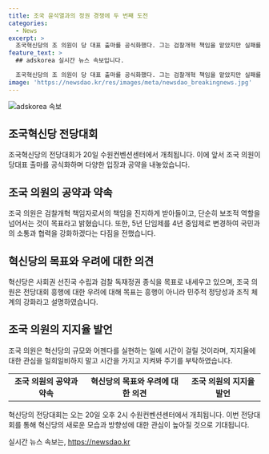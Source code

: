 ```yaml
---
title: 조국 윤석열과의 정권 경쟁에 두 번째 도전
categories:
  - News
excerpt: >
  조국혁신당의 조 의원이 당 대표 출마를 공식화했다. 그는 검찰개혁 책임을 맡았지만 실패를 인정하고 국민들에게 사과하며, 당의 목표를 이루기 위해 노력할 것을 약속했다. 또한 대통령 임기 단축과 국회의원 후보 선출 방식 변경을 약속하며, 전당대회에서 흥행보다는 민주적 정당성과 조직 체계 개편을 목표로 한다고 밝혔다. 20일에는 수원컨벤션센터에서 전당대회가 개최될 예정이다. (단어 수: 84)
feature_text: >
  ## adskorea 실시간 뉴스 속보입니다.

  조국혁신당의 조 의원이 당 대표 출마를 공식화했다. 그는 검찰개혁 책임을 맡았지만 실패를 인정하고 국민들에게 사과하며, 당의 목표를 이루기 위해 노력할 것을 약속했다. 또한 대통령 임기 단축과 국회의원 후보 선출 방식 변경을 약속하며, 전당대회에서 흥행보다는 민주적 정당성과 조직 체계 개편을 목표로 한다고 밝혔다. 20일에는 수원컨벤션센터에서 전당대회가 개최될 예정이다. (단어 수: 84)
image: 'https://newsdao.kr/res/images/meta/newsdao_breakingnews.jpg'
---
```


<p><img src="https://newsdao.kr/res/images/meta/newsdao_breakingnews.jpg" alt="adskorea 속보" /></p>

<h2 data-ke-size="size26">조국혁신당 전당대회</h2>

<p data-ke-size="size16">조국혁신당의 전당대회가 20일 수원컨벤션센터에서 개최됩니다. 이에 앞서 조국 의원이 당대표 출마를 공식화하며 다양한 입장과 공약을 내놓았습니다.</p>

<h2 data-ke-size="size24">조국 의원의 공약과 약속</h2>

<p data-ke-size="size16">조국 의원은 검찰개혁 책임자로서의 책임을 진지하게 받아들이고, 단순히 보조적 역할을 넘어서는 것이 목표라고 밝혔습니다. 또한, 5년 단임제를 4년 중임제로 변경하여 국민과의 소통과 협력을 강화하겠다는 다짐을 전했습니다.</p>

<h2 data-ke-size="size24">혁신당의 목표와 우려에 대한 의견</h2>

<p data-ke-size="size16">혁신당은 사회권 선진국 수립과 검찰 독재정권 종식을 목표로 내세우고 있으며, 조국 의원은 전당대회 흥행에 대한 우려에 대해 목표는 흥행이 아니라 민주적 정당성과 조직 체계의 강화라고 설명하였습니다.</p>

<h2 data-ke-size="size24">조국 의원의 지지율 발언</h2>

<p data-ke-size="size16">조국 의원은 혁신당의 규모와 어젠다를 실현하는 일에 시간이 걸릴 것이라며, 지지율에 대한 관심을 일희일비하지 말고 시간을 가지고 지켜봐 주기를 부탁하였습니다.</p>

<table>
    <tr>
        <td style="text-align: center; height: 17px;"><b>조국 의원의 공약과 약속</b></td>
        <td style="text-align: center; height: 17px;"><b>혁신당의 목표와 우려에 대한 의견</b></td>
        <td style="text-align: center; height: 17px;"><b>조국 의원의 지지율 발언</b></td>
    </tr>
</table>

<p data-ke-size="size16">혁신당의 전당대회는 오는 20일 오후 2시 수원컨벤션센터에서 개최됩니다. 이번 전당대회를 통해 혁신당의 새로운 모습과 방향성에 대한 관심이 높아질 것으로 기대됩니다.</p>
실시간 뉴스 속보는, <a href="https://newsdao.kr" rel="dofollow">https://newsdao.kr</a>


